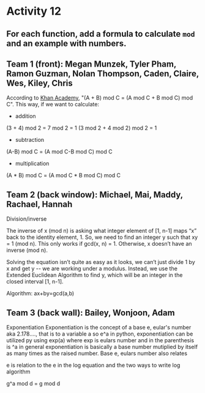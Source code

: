 # Activity 12

## For each function, add a formula to calculate `mod` and an example with numbers.

## Team 1 (front): Megan Munzek, Tyler Pham, Ramon Guzman, Nolan Thompson, Caden, Claire, Wes, Kiley, Chris

According to [Khan Academy](https://www.khanacademy.org/computing/computer-science/cryptography/modarithmetic/a/modular-addition-and-subtraction), "(A + B) mod C = (A mod C + B mod C) mod C". This way, if we want to calculate:

- addition

(3 + 4) mod 2 = 7 mod 2 = 1
(3 mod 2 + 4 mod 2) mod 2 = 1

- subtraction 

(A-B) mod C = (A mod C-B mod C) mod C

- multiplication

(A * B) mod C = (A mod C * B mod C) mod C


## Team 2 (back window): Michael, Mai, Maddy, Rachael, Hannah

Division/inverse

The inverse of x (mod n) is asking what integer element of [1, n-1] maps “x” back to the identity element, 1. So, we need to find an integer y such that xy = 1 (mod n).  This only works if gcd(x, n) = 1.  Otherwise, x doesn’t have an inverse (mod n). 

Solving the equation isn’t quite as easy as it looks, we can’t just divide 1 by x and get y -- we are working under a modulus.  Instead, we use the Extended Euclidean Algorithm to find y, which will be an integer in the closed interval [1, n-1].

Algorithm: ax+by=gcd(a,b)

## Team 3 (back wall): Bailey, Wonjoon, Adam

Exponentiation
Exponentiation is the concept of a base e, eular's number aka 2.178...., that is to a variable a so e^a
in python, exponentiation can be utilized py using exp(a) where exp is eulars number and in the parenthesis is ^a
in general exponentiation is basically a base number mutiplied by itself as many times as the raised number.
Base e, eulars number also relates 

e is relation to the e in the log equation  and the two ways to write log 
algorithm

g^a mod d = g mod d
